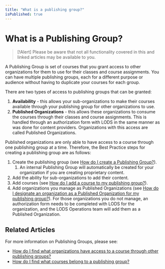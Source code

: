 ```yaml
---
title: "What is a publishing group?"
isPublished: true
---
```


# What is a Publishing Group?

> [!Alert] Please be aware that not all functionality covered in this and linked articles may be available to you. 

A Publishing Group is set of courses that you grant access to other organizations for them to use for their classes and course assignments. You can have multiple publishing groups, each for a different purpose or audience without having to duplicate your courses for each group.

There are two types of access to publishing groups that can be granted:
1. **Availability** - this allows your sub-organizations to make their courses available through your publishing group for other organizations to use.
1. **Published Organizations** - this allows these organizations to consume the courses through their classes and course assignments. This is handled through an authorization form with LODS in the same manner as was done for content providers. Organizations with this access are called Published Organizations. 

Published organizations are only able to have access to a course through one publishing group at a time. Therefore, the Best Practice steps for creating a publishing group are as follows:

1. Create the publishing group (see [How do I create a Publishing Group?](create-publishing-group.md)).
    1. An internal Publishing Group will automatically be created for your organization if you are creating proprietary content.
1. Add the ability for sub-organizations to add their content.
1. Add courses (see [How do I add a course to my publishing group?](add-courses-to-publishing-group.md)).
1. Add organizations you manage as Published Organizations (see [How do I designate an organization as a Published Organization for my publishing group?](add-published-orgs-to-publishing-group.md)). For those organizations you do not manage, an authorization form needs to be completed with LODS for the organization, and the LODS Operations team will add them as a Published Organization.

## Related Articles

For more information on Publishing Groups, please see:

- [How do I find what organizations have access to a course through other publishing groups?](pg-add-pg-error-resolution.md)
- [How do I find what courses belong to a publishing group?](pg-add-org-error-resolution.md)
